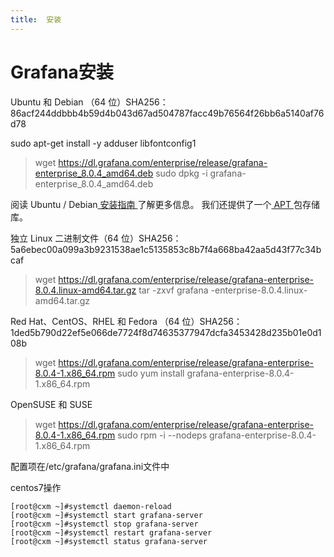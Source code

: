 ```yaml
---
title:  安装
---
```


# Grafana安装

Ubuntu 和 Debian （64 位）SHA256：86acf244ddbbb4b59d4b043d67ad504787facc49b76564f26bb6a5140af76d78

sudo apt-get install -y adduser libfontconfig1

> wget https://dl.grafana.com/enterprise/release/grafana-enterprise_8.0.4_amd64.deb
> sudo dpkg -i grafana-enterprise_8.0.4_amd64.deb

阅读 Ubuntu / Debian[ 安装指南 ](https://grafana.com/docs/grafana/latest/installation/debian/#2-start-the-server)了解更多信息。 我们还提供了一个[ APT ](https://grafana.com/docs/grafana/latest/installation/debian/#install-from-apt-repository)包存储库。

独立 Linux 二进制文件（64 位）SHA256：5a6ebec00a099a3b9231538ae1c5135853c8b7f4a668ba42aa5d43f77c34bcaf

> wget https://dl.grafana.com/enterprise/release/grafana-enterprise-8.0.4.linux-amd64.tar.gz
> tar -zxvf grafana -enterprise-8.0.4.linux-amd64.tar.gz

Red Hat、CentOS、RHEL 和 Fedora （64 位）SHA256：1ded5b790d22ef5e066de7724f8d74635377947dcfa3453428d235b01e0d108b

> wget https://dl.grafana.com/enterprise/release/grafana-enterprise-8.0.4-1.x86_64.rpm
> sudo yum install grafana-enterprise-8.0.4-1.x86_64.rpm

OpenSUSE 和 SUSE

> wget https://dl.grafana.com/enterprise/release/grafana-enterprise-8.0.4-1.x86_64.rpm
> sudo rpm -i --nodeps grafana-enterprise-8.0.4-1.x86_64.rpm

配置项在/etc/grafana/grafana.ini文件中



centos7操作

```
[root@cxm ~]#systemctl daemon-reload
[root@cxm ~]#systemctl start grafana-server
[root@cxm ~]#systemctl stop grafana-server
[root@cxm ~]#systemctl restart grafana-server
[root@cxm ~]#systemctl status grafana-server
```

